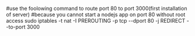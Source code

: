 #use the foolowing command to route port 80 to port 3000(first installation of server)
#because you cannot start a nodejs app on port 80 without root access
sudo iptables -t nat -I PREROUTING -p tcp --dport 80 -j REDIRECT --to-port 3000
